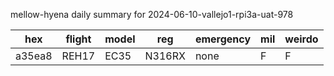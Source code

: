mellow-hyena daily summary for 2024-06-10-vallejo1-rpi3a-uat-978

|hex|flight|model|reg|emergency|mil|weirdo|
|--|--|--|--|--|--|--|
|a35ea8|REH17|EC35|N316RX|none|F|F|
